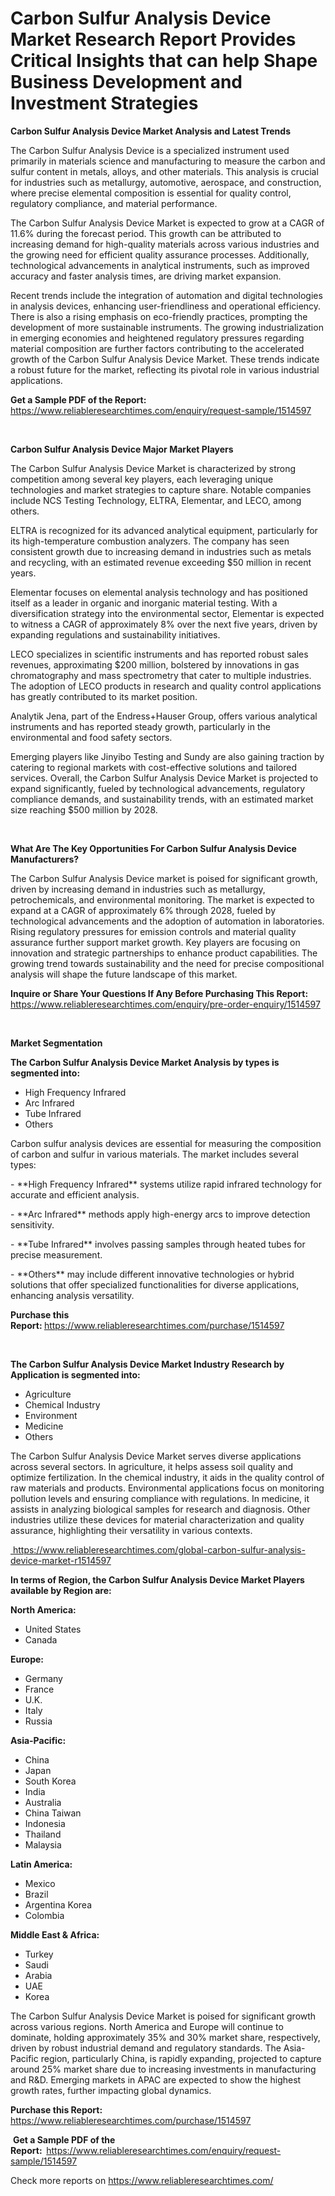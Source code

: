 <p><h1>Carbon Sulfur Analysis Device Market Research Report Provides Critical Insights that can help Shape Business Development and Investment Strategies</h1></p><p><strong>Carbon Sulfur Analysis Device Market Analysis and Latest Trends</strong></p>
<p><p>The Carbon Sulfur Analysis Device is a specialized instrument used primarily in materials science and manufacturing to measure the carbon and sulfur content in metals, alloys, and other materials. This analysis is crucial for industries such as metallurgy, automotive, aerospace, and construction, where precise elemental composition is essential for quality control, regulatory compliance, and material performance.</p><p>The Carbon Sulfur Analysis Device Market is expected to grow at a CAGR of 11.6% during the forecast period. This growth can be attributed to increasing demand for high-quality materials across various industries and the growing need for efficient quality assurance processes. Additionally, technological advancements in analytical instruments, such as improved accuracy and faster analysis times, are driving market expansion. </p><p>Recent trends include the integration of automation and digital technologies in analysis devices, enhancing user-friendliness and operational efficiency. There is also a rising emphasis on eco-friendly practices, prompting the development of more sustainable instruments. The growing industrialization in emerging economies and heightened regulatory pressures regarding material composition are further factors contributing to the accelerated growth of the Carbon Sulfur Analysis Device Market. These trends indicate a robust future for the market, reflecting its pivotal role in various industrial applications.</p></p>
<p><strong>Get a Sample PDF of the Report:&nbsp;</strong> <a href="https://www.reliableresearchtimes.com/enquiry/request-sample/1514597?utm_campaign=2264&utm_medium=2&utm_source=Github&utm_content=ia&utm_term=29032025&utm_id=carbon-sulfur-analysis-device">https://www.reliableresearchtimes.com/enquiry/request-sample/1514597</a></p>
<p>&nbsp;</p>
<p><strong>Carbon Sulfur Analysis Device Major Market Players</strong></p>
<p><p>The Carbon Sulfur Analysis Device Market is characterized by strong competition among several key players, each leveraging unique technologies and market strategies to capture share. Notable companies include NCS Testing Technology, ELTRA, Elementar, and LECO, among others.</p><p>ELTRA is recognized for its advanced analytical equipment, particularly for its high-temperature combustion analyzers. The company has seen consistent growth due to increasing demand in industries such as metals and recycling, with an estimated revenue exceeding $50 million in recent years. </p><p>Elementar focuses on elemental analysis technology and has positioned itself as a leader in organic and inorganic material testing. With a diversification strategy into the environmental sector, Elementar is expected to witness a CAGR of approximately 8% over the next five years, driven by expanding regulations and sustainability initiatives.</p><p>LECO specializes in scientific instruments and has reported robust sales revenues, approximating $200 million, bolstered by innovations in gas chromatography and mass spectrometry that cater to multiple industries. The adoption of LECO products in research and quality control applications has greatly contributed to its market position.</p><p>Analytik Jena, part of the Endress+Hauser Group, offers various analytical instruments and has reported steady growth, particularly in the environmental and food safety sectors. </p><p>Emerging players like Jinyibo Testing and Sundy are also gaining traction by catering to regional markets with cost-effective solutions and tailored services. Overall, the Carbon Sulfur Analysis Device Market is projected to expand significantly, fueled by technological advancements, regulatory compliance demands, and sustainability trends, with an estimated market size reaching $500 million by 2028.</p></p>
<p>&nbsp;</p>
<p><strong>What Are The Key Opportunities For Carbon Sulfur Analysis Device Manufacturers?</strong></p>
<p><p>The Carbon Sulfur Analysis Device market is poised for significant growth, driven by increasing demand in industries such as metallurgy, petrochemicals, and environmental monitoring. The market is expected to expand at a CAGR of approximately 6% through 2028, fueled by technological advancements and the adoption of automation in laboratories. Rising regulatory pressures for emission controls and material quality assurance further support market growth. Key players are focusing on innovation and strategic partnerships to enhance product capabilities. The growing trend towards sustainability and the need for precise compositional analysis will shape the future landscape of this market.</p></p>
<p><strong>Inquire or Share Your Questions If Any Before Purchasing This Report:</strong> <a href="https://www.reliableresearchtimes.com/enquiry/pre-order-enquiry/1514597?utm_campaign=2264&utm_medium=2&utm_source=Github&utm_content=ia&utm_term=29032025&utm_id=carbon-sulfur-analysis-device">https://www.reliableresearchtimes.com/enquiry/pre-order-enquiry/1514597</a></p>
<p>&nbsp;</p>
<p><strong>Market Segmentation</strong></p>
<p><strong>The Carbon Sulfur Analysis Device Market Analysis by types is segmented into:</strong></p>
<p><ul><li>High Frequency Infrared</li><li>Arc Infrared</li><li>Tube Infrared</li><li>Others</li></ul></p>
<p><p>Carbon sulfur analysis devices are essential for measuring the composition of carbon and sulfur in various materials. The market includes several types: </p><p>- **High Frequency Infrared** systems utilize rapid infrared technology for accurate and efficient analysis.</p><p>- **Arc Infrared** methods apply high-energy arcs to improve detection sensitivity.</p><p>- **Tube Infrared** involves passing samples through heated tubes for precise measurement.</p><p>- **Others** may include different innovative technologies or hybrid solutions that offer specialized functionalities for diverse applications, enhancing analysis versatility.</p></p>
<p><strong>Purchase this Report:&nbsp;</strong><a href="https://www.reliableresearchtimes.com/purchase/1514597?utm_campaign=2264&utm_medium=2&utm_source=Github&utm_content=ia&utm_term=29032025&utm_id=carbon-sulfur-analysis-device">https://www.reliableresearchtimes.com/purchase/1514597</a></p>
<p>&nbsp;</p>
<p><strong>The Carbon Sulfur Analysis Device Market Industry Research by Application is segmented into:</strong></p>
<p><ul><li>Agriculture</li><li>Chemical Industry</li><li>Environment</li><li>Medicine</li><li>Others</li></ul></p>
<p><p>The Carbon Sulfur Analysis Device Market serves diverse applications across several sectors. In agriculture, it helps assess soil quality and optimize fertilization. In the chemical industry, it aids in the quality control of raw materials and products. Environmental applications focus on monitoring pollution levels and ensuring compliance with regulations. In medicine, it assists in analyzing biological samples for research and diagnosis. Other industries utilize these devices for material characterization and quality assurance, highlighting their versatility in various contexts.</p></p>
<p><a href="https://www.reliableresearchtimes.com/global-carbon-sulfur-analysis-device-market-r1514597?utm_campaign=2264&utm_medium=2&utm_source=Github&utm_content=ia&utm_term=29032025&utm_id=carbon-sulfur-analysis-device">&nbsp;https://www.reliableresearchtimes.com/global-carbon-sulfur-analysis-device-market-r1514597</a></p>
<p><strong>In terms of Region, the Carbon Sulfur Analysis Device Market Players available by Region are:</strong></p>
<p>
    <p> <strong> North America: </strong>
        <ul>
            <li>United States</li>
            <li>Canada</li>
        </ul>
        </p> 
    <p> <strong> Europe: </strong>
        <ul>
            <li>Germany</li>
            <li>France</li>
            <li>U.K.</li>
            <li>Italy</li>
            <li>Russia</li>
        </ul>
        </p> 
    <p> <strong> Asia-Pacific: </strong>
        <ul>
            <li>China</li>
            <li>Japan</li>
            <li>South Korea</li>
            <li>India</li>
            <li>Australia</li>
            <li>China Taiwan</li>
            <li>Indonesia</li>
            <li>Thailand</li>
            <li>Malaysia</li>
        </ul>
        </p> 
    <p> <strong> Latin America: </strong>
        <ul>
            <li>Mexico</li>
            <li>Brazil</li>
            <li>Argentina Korea</li>
            <li>Colombia</li>
        </ul>
        </p> 
    <p> <strong> Middle East & Africa: </strong>
        <ul>
            <li>Turkey</li>
            <li>Saudi</li>
            <li>Arabia</li>
            <li>UAE</li>
            <li>Korea</li>
        </ul>
    </p>
    </p>
<p><p>The Carbon Sulfur Analysis Device Market is poised for significant growth across various regions. North America and Europe will continue to dominate, holding approximately 35% and 30% market share, respectively, driven by robust industrial demand and regulatory standards. The Asia-Pacific region, particularly China, is rapidly expanding, projected to capture around 25% market share due to increasing investments in manufacturing and R&D. Emerging markets in APAC are expected to show the highest growth rates, further impacting global dynamics.</p></p>
<p><strong>Purchase this Report: </strong><a href="https://www.reliableresearchtimes.com/purchase/1514597?utm_campaign=2264&utm_medium=2&utm_source=Github&utm_content=ia&utm_term=29032025&utm_id=carbon-sulfur-analysis-device">https://www.reliableresearchtimes.com/purchase/1514597</a></p>
<p>&nbsp;<strong>Get a Sample PDF of the Report:&nbsp;&nbsp;</strong><a href="https://www.reliableresearchtimes.com/enquiry/request-sample/1514597?utm_campaign=2264&utm_medium=2&utm_source=Github&utm_content=ia&utm_term=29032025&utm_id=carbon-sulfur-analysis-device">https://www.reliableresearchtimes.com/enquiry/request-sample/1514597</a></p>
<p><strong></strong></p>
<p>Check more reports on <a href="https://www.reliableresearchtimes.com/?utm_campaign=2264&utm_medium=2&utm_source=Github&utm_content=ia&utm_term=29032025&utm_id=carbon-sulfur-analysis-device">https://www.reliableresearchtimes.com/</a></p>